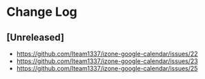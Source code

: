 # Change Log

## [Unreleased]

- https://github.com/Iteam1337/izone-google-calendar/issues/22
- https://github.com/Iteam1337/izone-google-calendar/issues/23
- https://github.com/Iteam1337/izone-google-calendar/issues/25